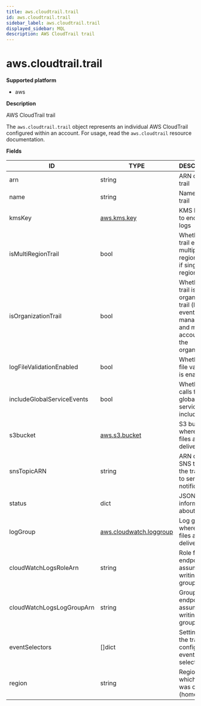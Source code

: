 ```yaml
---
title: aws.cloudtrail.trail
id: aws.cloudtrail.trail
sidebar_label: aws.cloudtrail.trail
displayed_sidebar: MQL
description: AWS CloudTrail trail
---
```


# aws.cloudtrail.trail

**Supported platform**

- aws

**Description**

AWS CloudTrail trail

The `aws.cloudtrail.trail` object represents an individual AWS CloudTrail configured within an account. For usage, read the `aws.cloudtrail` resource documentation.

**Fields**

| ID                         | TYPE                                                  | DESCRIPTION                                                                                                     |
| -------------------------- | ----------------------------------------------------- | --------------------------------------------------------------------------------------------------------------- |
| arn                        | string                                                | ARN of the trail                                                                                                |
| name                       | string                                                | Name of the trail                                                                                               |
| kmsKey                     | [aws.kms.key](aws.kms.key.md)                         | KMS key used to encrypt the logs                                                                                |
| isMultiRegionTrail         | bool                                                  | Whether the trail exists in multiple regions (false if single region)                                           |
| isOrganizationTrail        | bool                                                  | Whether the trail is an organization trail (logs events for management and member accounts of the organization) |
| logFileValidationEnabled   | bool                                                  | Whether log file validation is enabled                                                                          |
| includeGlobalServiceEvents | bool                                                  | Whether API calls from global services are included                                                             |
| s3bucket                   | [aws.s3.bucket](aws.s3.bucket.md)                     | S3 bucket where trail files are delivered                                                                       |
| snsTopicARN                | string                                                | ARN of the SNS topic that the trail uses to send notifications                                                  |
| status                     | dict                                                  | JSON list of information about the trail                                                                        |
| logGroup                   | [aws.cloudwatch.loggroup](aws.cloudwatch.loggroup.md) | Log group where trail files are delivered                                                                       |
| cloudWatchLogsRoleArn      | string                                                | Role for logs endpoint to assume when writing to log group                                                      |
| cloudWatchLogsLogGroupArn  | string                                                | Group for logs endpoint to assume when writing to log group                                                     |
| eventSelectors             | &#91;&#93;dict                                        | Settings for the trail's configured event selectors                                                             |
| region                     | string                                                | Region in which the trail was created (home region)                                                             |
